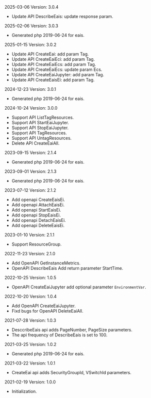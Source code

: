 2025-03-06 Version: 3.0.4
- Update API DescribeEais: update response param.


2025-02-06 Version: 3.0.3
- Generated php 2019-06-24 for eais.

2025-01-15 Version: 3.0.2
- Update API CreateEai: add param Tag.
- Update API CreateEaiEci: add param Tag.
- Update API CreateEaiEcs: add param Tag.
- Update API CreateEaiEcs: update param Ecs.
- Update API CreateEaiJupyter: add param Tag.
- Update API CreateEaisEi: add param Tag.


2024-12-23 Version: 3.0.1
- Generated php 2019-06-24 for eais.

2024-10-24 Version: 3.0.0
- Support API ListTagResources.
- Support API StartEaiJupyter.
- Support API StopEaiJupyter.
- Support API TagResources.
- Support API UntagResources.
- Delete API CreateEaiAll.


2023-09-15 Version: 2.1.4
- Generated php 2019-06-24 for eais.

2023-09-01 Version: 2.1.3
- Generated php 2019-06-24 for eais.

2023-07-12 Version: 2.1.2
- Add openapi CreateEaisEi.
- Add openapi AttachEaisEi.
- Add openapi StartEaisEi.
- Add openapi StopEaisEi.
- Add openapi DetachEaisEi.
- Add openapi DeleteEaisEi.

2023-01-10 Version: 2.1.1
- Support ResourceGroup.

2022-11-23 Version: 2.1.0
- Add OpenAPI GetInstanceMetrics.
- OpenAPI DescribeEais Add return parameter StartTime.

2022-10-25 Version: 1.0.5
- OpenAPI CreateEaiJupyter add optional parameter `EnvironmentVar`.

2022-10-20 Version: 1.0.4
- Add OpenAPI CreateEaiJupyter.
- Fixd bugs for OpenAPI  DeleteEaiAll.

2021-07-28 Version: 1.0.3
- DesccribeEais api adds PageNumber, PageSize parameters.
- The api frequency of DescribeEais is set to 100.

2021-03-25 Version: 1.0.2
- Generated php 2019-06-24 for eais.

2021-03-22 Version: 1.0.1
- CreateEai api adds SecurityGroupId, VSwitchId parameters.

2021-02-19 Version: 1.0.0
- Initialization.

